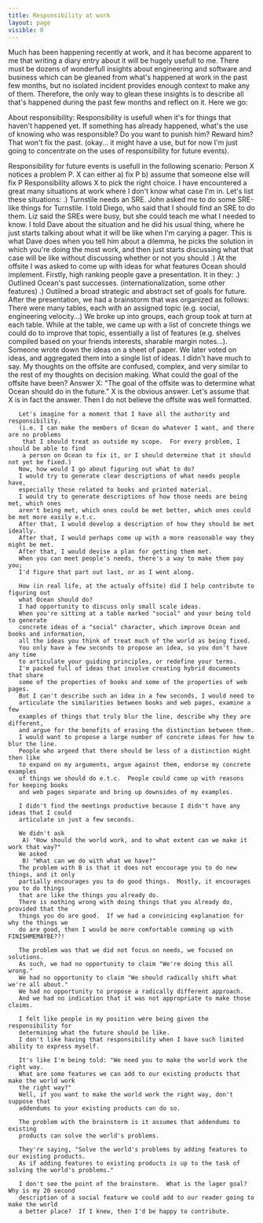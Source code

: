 ```yaml
---
title: Responsibility at work
layout: page
visible: 0
---
```

Much has been happening recently at work, and it has become apparent to me
that writing a diary entry about it will be hugely usefull to me.  There
must be dozens of wonderfull insights about engineering and software and business
which can be gleaned from what's happened at work in the past few months, but no
isolated incident provides enough context to make any of them.  Therefore, the only
way to glean these insights is to describe all that's happened during the past few months
and reflect on it.  Here we go:

About responsibility:
  Responsibility is usefull when it's for things that haven't happened yet.
  If something has already happened, what's the use of knowing who was responsible?
  Do you want to punish him? Reward him? That won't fix the past.  (okay... it might
  have a use, but for now I'm just going to concentrate on the uses of responsibility
  for future events).

  Responsibility for future events is usefull in the following scenario:
    Person X notices a problem P. X can either
      a) fix P
      b) assume that someone else will fix P
    Responsibility allows X to pick the right choice.
  I have encountered a great many situations at work where I don't know what case I'm in.
  Let's list these situations:
    .) Turnstile needs an SRE.
       John asked me to do some SRE-like things for Turnstile.
       I told Diego, who said that I should find an SRE to do them.
       Liz said the SREs were busy, but she could teach me what I needed to know.
       I told Dave about the situation and he did his usual thing, where he just
         starts talking about what it will be like when I'm carying a pager.
         This is what Dave does when you tell him about a dilemma, he picks
         the solution in which you're doing the most work, and then just starts
         discussing what that case will be like without discussing whether or not
         you should
    .) At the offsite I was asked to come up with ideas for what features Ocean should implement.
       Firstly, high ranking people gave a presentation.  It in they:
          .) Outlined Ocean's past successes. (internationalization, some other features)
          .) Outilned a broad strategic and abstract set of goals for future.
       After the presentation, we had a brainstorm that was organized as follows:
        There were many tables, each with an assigned topic (e.g. social, engineering velocity...)
        We broke up into groups, each group took at turn at each table.
          While at the table, we came up with a list of concrete things we could do
          to improve that topic, essentially a list of features (e.g. shelves compiled based
          on your friends interests, sharable margin notes...).
          Someone wrote down the ideas on a sheet of paper.
          We later voted on ideas, and aggregated them into a single list of ideas.
       I didn't have much to say.
       My thoughts on the offsite are confused, complex, and very similar to the rest of my thoughts on
       decision making.
       What could the goal of the offsite have been?
       Answer X: "The goal of the offsite was to determine what Ocean should do in the future."
       X is the obvious answer.  Let's assume that X is in fact the answer.
       Then I do not believe the offsite was well formatted.

       Let's imagine for a moment that I have all the authority and responsibility.
       (i.e. I can make the members of Ocean do whatever I want, and there are no problems
        that I should treat as outside my scope.  For every problem, I should be able to find
        a person on Ocean to fix it, or I should determine that it should not yet be fixed.)
       Now, how would I go about figuring out what to do?
       I would try to generate clear descriptions of what needs people have,
       especially those related to books and printed material.
       I would try to generate descriptions of how those needs are being met, which ones
       aren't being met, which ones could be met better, which ones could be met more easily e.t.c.
       After that, I would develop a description of how they should be met ideally.
       After that, I would perhaps come up with a more reasonable way they might be met.
       After that, I would devise a plan for getting them met.
       When you can meet people's needs, there's a way to make them pay you;
       I'd figure that part out last, or as I went along.

       How (in real life, at the actualy offsite) did I help contribute to figuring out
       what Ocean should do?
       I had opportunity to discuss only small scale ideas.
       When you're sitting at a table marked "social" and your being told to generate
       concrete ideas of a "social" character, which improve Ocean and books and information,
       all the ideas you think of treat much of the world as being fixed.
       You only have a few seconds to propose an idea, so you don't have any time
       to articulate your guiding principles, or redefine your terms.
       I'm packed full of ideas that involve creating hybrid documents that share
       some of the properties of books and some of the properties of web pages.
       But I can't describe such an idea in a few seconds, I would need to
       articulate the similarities between books and web pages, examine a few
       examples of things that truly blur the line, describe why they are different,
       and argue for the benefits of erasing the distinction between them.
       I would want to propose a large number of concrete ideas for how to blur the line.
       People who argeed that there should be less of a distinction might then like
       to expand on my arguments, argue against them, endorse my concrete examples
       of things we should do e.t.c.  People could come up with reasons for keeping books
       and web pages separate and bring up downsides of my examples.

       I didn't find the meetings productive because I didn't have any ideas that I could
       articulate in just a few seconds.

       We didn't ask
        A) "How should the world work, and to what extent can we make it work that way?"
       We asked
        B) "What can we do with what we have?"
       The problem with B is that it does not encourage you to do new things, and it only
       partially encourages you to do good things.  Mostly, it encourages you to do things
       that are like the things you already do.
       There is nothing wrong with doing things that you already do, provided that the
       things you do are good.  If we had a convinicing explanation for why the things we
       do are good, then I would be more comfortable comming up with FINISHMEMAYBE??!

       The problem was that we did not focus on needs, we focused on solutions.
       As such, we had no opportunity to claim "We're doing this all wrong."
       We had no opportunity to claim "We should radically shift what we're all about."
       We had no opportunity to propose a radically different approach.
       And we had no indication that it was not appropriate to make those claims.

       I felt like people in my position were being given the responsibility for
       determining what the future should be like.
       I don't like having that responsibility when I have such limited ability to express myself.

       It's like I'm being told: "We need you to make the world work the right way.
       What are some features we can add to our existing products that make the world work
       the right way?"
       Well, if you want to make the world work the right way, don't suppose that
       addendums to your existing products can do so.

       The problem with the brainstorm is it assumes that addendums to existing
       products can solve the world's problems.

       They're saying, "Solve the world's problems by adding features to our existing products.
       As if adding features to existing products is up to the task of solving the world's problems."

       I don't see the point of the brainstorm.  What is the lager goal?  Why is my 20 second
       description of a social feature we could add to our reader going to make the world
       a better place?  If I knew, then I'd be happy to contribute.

